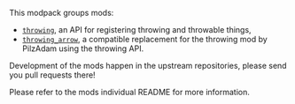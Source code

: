 This modpack groups mods:
* [`throwing`](https://git.fwhost.eu/MT-Eurythmia/throwing), an API for registering throwing and throwable things,
* [`throwing_arrow`](https://git.fwhost.eu/MT-Eurythmia/throwing_arrows), a compatible replacement for the throwing mod by PilzAdam using the throwing API.

Development of the mods happen in the upstream repositories, please send you pull requests there!

Please refer to the mods individual README for more information.

